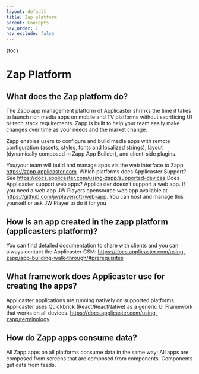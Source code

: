```yaml
---
layout: default
title: Zap platform
parent: Concepts
nav_order: 1
nav_exclude: false
---
```

{toc}

# Zap Platform
## What does the Zap platform do?
The Zapp app management platform of Applicaster shrinks the time it takes to launch rich media apps on mobile and TV platforms without sacrificing UI or tech stack requirements. Zapp is built to help your team easily make changes over time as your needs and the market change.

Zapp enables users to configure and build media apps with remote configuration (assets, styles, fonts and localized strings), layout (dynamically composed in Zapp App Builder), and client-side plugins.

You/your team will build and manage apps via the web interface to Zapp, https://zapp.applicaster.com.
Which platforms does Applicaster Support?
See https://docs.applicaster.com/using-zapp/supported-devices 
Does Applicaster support web apps?
Applicaster doesn’t support a web app. If you need a web app JW Players opensource web app available at https://github.com/jwplayer/ott-web-app. You can host and manage this yourself or ask JW Player to do it for you 
 
## How is an app created in the zapp platform (applicasters platform)?
You can find detailed documentation to share with clients and you can always contact the Applicaster CSM:
https://docs.applicaster.com/using-zapp/app-building-walk-through/#prerequisites


## What framework does Applicaster use for creating the apps?
Applicaster applications are running natively on supported platforms. Applicaster uses Quickbrick (React/ReactNative) as a generic UI Framework that works on all devices.  https://docs.applicaster.com/using-zapp/terminology 

## How do Zapp apps consume data?
All Zapp apps on all platforms consume data in the same way; All apps are composed from screens that are composed from components. Components get data from feeds. 

